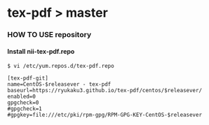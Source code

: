 # tex-pdf > master

### HOW TO USE repository

#### Install nii-tex-pdf.repo
    $ vi /etc/yum.repos.d/tex-pdf.repo
  
    [tex-pdf-git]
    name=CentOS-$releasever - tex-pdf
    baseurl=https://ryukaku3.github.io/tex-pdf/centos/$releasever/
    enabled=0
    gpgcheck=0
    #gpgcheck=1
    #gpgkey=file:///etc/pki/rpm-gpg/RPM-GPG-KEY-CentOS-$releasever

